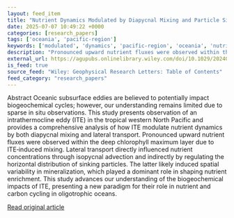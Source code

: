 ```yaml
---
layout: feed_item
title: "Nutrient Dynamics Modulated by Diapycnal Mixing and Particle Sinking Pathways Within an Intrathermocline Eddy in the Tropical Western North Pacific"
date: 2025-07-07 10:49:22 +0000
categories: [research_papers]
tags: ['oceania', 'pacific-region']
keywords: ['modulated', 'dynamics', 'pacific-region', 'oceania', 'nutrient']
description: "Pronounced upward nutrient fluxes were observed within the deep chlorophyll maximum layer due to ITE‐induced mixing"
external_url: https://agupubs.onlinelibrary.wiley.com/doi/10.1029/2024GL113616?af=R
is_feed: true
source_feed: "Wiley: Geophysical Research Letters: Table of Contents"
feed_category: "research_papers"
---
```


Abstract Oceanic subsurface eddies are believed to potentially impact biogeochemical cycles; however, our understanding remains limited due to sparse in situ observations. This study presents observation of an intrathermocline eddy (ITE) in the tropical western North Pacific and provides a comprehensive analysis of how ITE modulate nutrient dynamics by both diapycnal mixing and lateral transport. Pronounced upward nutrient fluxes were observed within the deep chlorophyll maximum layer due to ITE‐induced mixing. Lateral transport directly influenced nutrient concentrations through isopycnal advection and indirectly by regulating the horizontal distribution of sinking particles. The latter likely induced spatial variability in mineralization, which played a dominant role in shaping nutrient enrichment. This study advances our understanding of the biogeochemical impacts of ITE, presenting a new paradigm for their role in nutrient and carbon cycling in oligotrophic oceans.

[Read original article](https://agupubs.onlinelibrary.wiley.com/doi/10.1029/2024GL113616?af=R)
